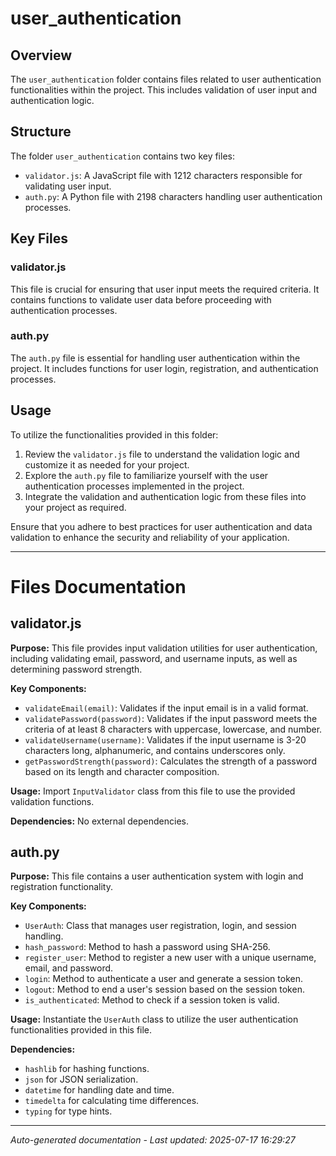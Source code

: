 # user_authentication

## Overview
The `user_authentication` folder contains files related to user authentication functionalities within the project. This includes validation of user input and authentication logic.

## Structure
The folder `user_authentication` contains two key files:
- `validator.js`: A JavaScript file with 1212 characters responsible for validating user input.
- `auth.py`: A Python file with 2198 characters handling user authentication processes.

## Key Files
### validator.js
This file is crucial for ensuring that user input meets the required criteria. It contains functions to validate user data before proceeding with authentication processes.

### auth.py
The `auth.py` file is essential for handling user authentication within the project. It includes functions for user login, registration, and authentication processes.

## Usage
To utilize the functionalities provided in this folder:
1. Review the `validator.js` file to understand the validation logic and customize it as needed for your project.
2. Explore the `auth.py` file to familiarize yourself with the user authentication processes implemented in the project.
3. Integrate the validation and authentication logic from these files into your project as required.

Ensure that you adhere to best practices for user authentication and data validation to enhance the security and reliability of your application.

---

# Files Documentation

## validator.js

**Purpose:** This file provides input validation utilities for user authentication, including validating email, password, and username inputs, as well as determining password strength.

**Key Components:**
- `validateEmail(email)`: Validates if the input email is in a valid format.
- `validatePassword(password)`: Validates if the input password meets the criteria of at least 8 characters with uppercase, lowercase, and number.
- `validateUsername(username)`: Validates if the input username is 3-20 characters long, alphanumeric, and contains underscores only.
- `getPasswordStrength(password)`: Calculates the strength of a password based on its length and character composition.

**Usage:** Import `InputValidator` class from this file to use the provided validation functions.

**Dependencies:** No external dependencies.

## auth.py

**Purpose:** This file contains a user authentication system with login and registration functionality.

**Key Components:**
- `UserAuth`: Class that manages user registration, login, and session handling.
- `hash_password`: Method to hash a password using SHA-256.
- `register_user`: Method to register a new user with a unique username, email, and password.
- `login`: Method to authenticate a user and generate a session token.
- `logout`: Method to end a user's session based on the session token.
- `is_authenticated`: Method to check if a session token is valid.

**Usage:** Instantiate the `UserAuth` class to utilize the user authentication functionalities provided in this file.

**Dependencies:** 
- `hashlib` for hashing functions.
- `json` for JSON serialization.
- `datetime` for handling date and time.
- `timedelta` for calculating time differences.
- `typing` for type hints.

---
*Auto-generated documentation - Last updated: 2025-07-17 16:29:27*
